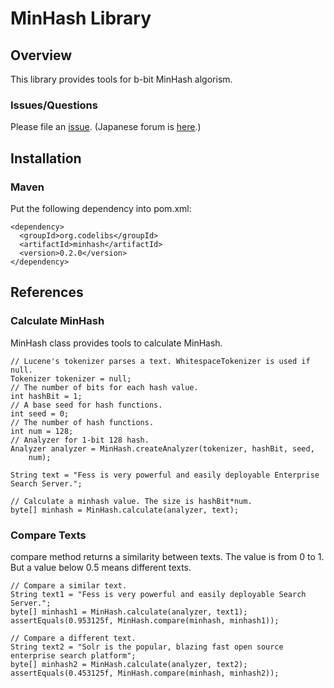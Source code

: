 MinHash Library
=======================

## Overview

This library provides tools for b-bit MinHash algorism.

### Issues/Questions

Please file an [issue](https://github.com/codelibs/minhash/issues "issue").
(Japanese forum is [here](https://github.com/codelibs/codelibs-ja-forum "here").)

## Installation

### Maven

Put the following dependency into pom.xml:

    <dependency>
      <groupId>org.codelibs</groupId>
      <artifactId>minhash</artifactId>
      <version>0.2.0</version>
    </dependency>

## References

### Calculate MinHash

MinHash class provides tools to calculate MinHash.

    // Lucene's tokenizer parses a text. WhitespaceTokenizer is used if null.
    Tokenizer tokenizer = null;
    // The number of bits for each hash value.
    int hashBit = 1;
    // A base seed for hash functions.
    int seed = 0;
    // The number of hash functions.
    int num = 128;
    // Analyzer for 1-bit 128 hash.
    Analyzer analyzer = MinHash.createAnalyzer(tokenizer, hashBit, seed,
        num);

    String text = "Fess is very powerful and easily deployable Enterprise Search Server.";

    // Calculate a minhash value. The size is hashBit*num.
    byte[] minhash = MinHash.calculate(analyzer, text);

### Compare Texts

compare method returns a similarity between texts.
The value is from 0 to 1. 
But a value below 0.5 means different texts.

    // Compare a similar text.
    String text1 = "Fess is very powerful and easily deployable Search Server.";
    byte[] minhash1 = MinHash.calculate(analyzer, text1);
    assertEquals(0.953125f, MinHash.compare(minhash, minhash1));

    // Compare a different text.
    String text2 = "Solr is the popular, blazing fast open source enterprise search platform";
    byte[] minhash2 = MinHash.calculate(analyzer, text2);
    assertEquals(0.453125f, MinHash.compare(minhash, minhash2));


